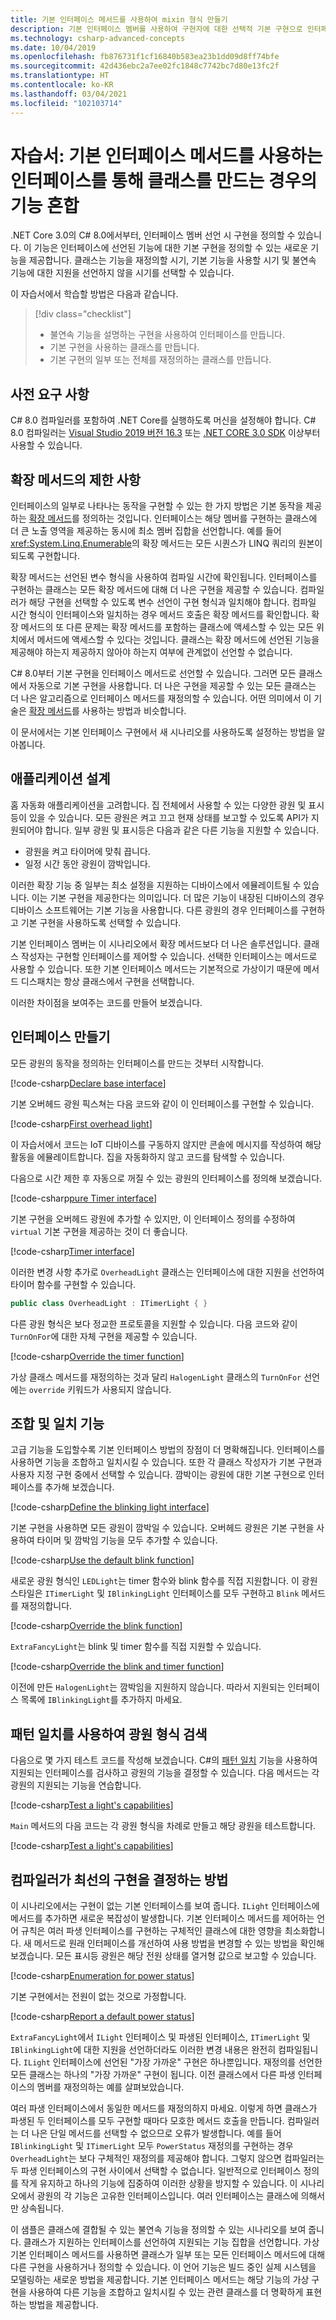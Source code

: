 ```yaml
---
title: 기본 인터페이스 메서드를 사용하여 mixin 형식 만들기
description: 기본 인터페이스 멤버를 사용하여 구현자에 대한 선택적 기본 구현으로 인터페이스를 확장할 수 있습니다.
ms.technology: csharp-advanced-concepts
ms.date: 10/04/2019
ms.openlocfilehash: fb876731f1cf16840b583ea23b1dd09d8ff74bfe
ms.sourcegitcommit: 42d436ebc2a7ee02fc1848c7742bc7d80e13fc2f
ms.translationtype: HT
ms.contentlocale: ko-KR
ms.lasthandoff: 03/04/2021
ms.locfileid: "102103714"
---
```

# <a name="tutorial-mix-functionality-in-when-creating-classes-using-interfaces-with-default-interface-methods"></a>자습서: 기본 인터페이스 메서드를 사용하는 인터페이스를 통해 클래스를 만드는 경우의 기능 혼합

.NET Core 3.0의 C# 8.0에서부터, 인터페이스 멤버 선언 시 구현을 정의할 수 있습니다. 이 기능은 인터페이스에 선언된 기능에 대한 기본 구현을 정의할 수 있는 새로운 기능을 제공합니다. 클래스는 기능을 재정의할 시기, 기본 기능을 사용할 시기 및 불연속 기능에 대한 지원을 선언하지 않을 시기를 선택할 수 있습니다.

이 자습서에서 학습할 방법은 다음과 같습니다.

> [!div class="checklist"]
>
> * 불연속 기능을 설명하는 구현을 사용하여 인터페이스를 만듭니다.
> * 기본 구현을 사용하는 클래스를 만듭니다.
> * 기본 구현의 일부 또는 전체를 재정의하는 클래스를 만듭니다.

## <a name="prerequisites"></a>사전 요구 사항

C# 8.0 컴파일러를 포함하여 .NET Core를 실행하도록 머신을 설정해야 합니다. C# 8.0 컴파일러는 [Visual Studio 2019 버전 16.3](https://visualstudio.microsoft.com/downloads/?utm_medium=microsoft&utm_source=docs.microsoft.com&utm_campaign=inline+link&utm_content=download+vs2019) 또는 [.NET CORE 3.0 SDK](https://dotnet.microsoft.com/download/dotnet) 이상부터 사용할 수 있습니다.

## <a name="limitations-of-extension-methods"></a>확장 메서드의 제한 사항

인터페이스의 일부로 나타나는 동작을 구현할 수 있는 한 가지 방법은 기본 동작을 제공하는 [확장 메서드](../programming-guide/classes-and-structs/extension-methods.md)를 정의하는 것입니다. 인터페이스는 해당 멤버를 구현하는 클래스에 더 큰 노출 영역을 제공하는 동시에 최소 멤버 집합을 선언합니다. 예를 들어 <xref:System.Linq.Enumerable>의 확장 메서드는 모든 시퀀스가 LINQ 쿼리의 원본이 되도록 구현합니다.

확장 메서드는 선언된 변수 형식을 사용하여 컴파일 시간에 확인됩니다. 인터페이스를 구현하는 클래스는 모든 확장 메서드에 대해 더 나은 구현을 제공할 수 있습니다. 컴파일러가 해당 구현을 선택할 수 있도록 변수 선언이 구현 형식과 일치해야 합니다. 컴파일 시간 형식이 인터페이스와 일치하는 경우 메서드 호출은 확장 메서드를 확인합니다. 확장 메서드의 또 다른 문제는 확장 메서드를 포함하는 클래스에 액세스할 수 있는 모든 위치에서 메서드에 액세스할 수 있다는 것입니다. 클래스는 확장 메서드에 선언된 기능을 제공해야 하는지 제공하지 않아야 하는지 여부에 관계없이 선언할 수 없습니다.

C# 8.0부터 기본 구현을 인터페이스 메서드로 선언할 수 있습니다. 그러면 모든 클래스에서 자동으로 기본 구현을 사용합니다. 더 나은 구현을 제공할 수 있는 모든 클래스는 더 나은 알고리즘으로 인터페이스 메서드를 재정의할 수 있습니다. 어떤 의미에서 이 기술은 [확장 메서드](../programming-guide/classes-and-structs/extension-methods.md)를 사용하는 방법과 비슷합니다.

이 문서에서는 기본 인터페이스 구현에서 새 시나리오를 사용하도록 설정하는 방법을 알아봅니다.

## <a name="design-the-application"></a>애플리케이션 설계

홈 자동화 애플리케이션을 고려합니다. 집 전체에서 사용할 수 있는 다양한 광원 및 표시등이 있을 수 있습니다. 모든 광원은 켜고 끄고 현재 상태를 보고할 수 있도록 API가 지원되어야 합니다. 일부 광원 및 표시등은 다음과 같은 다른 기능을 지원할 수 있습니다.

- 광원을 켜고 타이머에 맞춰 끕니다.
- 일정 시간 동안 광원이 깜박입니다.

이러한 확장 기능 중 일부는 최소 설정을 지원하는 디바이스에서 에뮬레이트될 수 있습니다. 이는 기본 구현을 제공한다는 의미입니다. 더 많은 기능이 내장된 디바이스의 경우 디바이스 소프트웨어는 기본 기능을 사용합니다. 다른 광원의 경우 인터페이스를 구현하고 기본 구현을 사용하도록 선택할 수 있습니다.

기본 인터페이스 멤버는 이 시나리오에서 확장 메서드보다 더 나은 솔루션입니다. 클래스 작성자는 구현할 인터페이스를 제어할 수 있습니다. 선택한 인터페이스는 메서드로 사용할 수 있습니다. 또한 기본 인터페이스 메서드는 기본적으로 가상이기 때문에 메서드 디스패치는 항상 클래스에서 구현을 선택합니다.

이러한 차이점을 보여주는 코드를 만들어 보겠습니다.

## <a name="create-interfaces"></a>인터페이스 만들기

모든 광원의 동작을 정의하는 인터페이스를 만드는 것부터 시작합니다.

[!code-csharp[Declare base interface](./snippets/mixins-with-default-interface-methods/UnusedExampleCode.cs?name=SnippetILightInterfaceV1)]

기본 오버헤드 광원 픽스쳐는 다음 코드와 같이 이 인터페이스를 구현할 수 있습니다.

[!code-csharp[First overhead light](./snippets/mixins-with-default-interface-methods/UnusedExampleCode.cs?name=SnippetOverheadLightV1)]

이 자습서에서 코드는 IoT 디바이스를 구동하지 않지만 콘솔에 메시지를 작성하여 해당 활동을 에뮬레이트합니다. 집을 자동화하지 않고 코드를 탐색할 수 있습니다.

다음으로 시간 제한 후 자동으로 꺼질 수 있는 광원의 인터페이스를 정의해 보겠습니다.

[!code-csharp[pure Timer interface](./snippets/mixins-with-default-interface-methods/UnusedExampleCode.cs?name=SnippetPureTimerInterface)]

기본 구현을 오버헤드 광원에 추가할 수 있지만, 이 인터페이스 정의를 수정하여 `virtual` 기본 구현을 제공하는 것이 더 좋습니다.

[!code-csharp[Timer interface](./snippets/mixins-with-default-interface-methods/ITimerLight.cs?name=SnippetTimerLightFinal)]

이러한 변경 사항 추가로 `OverheadLight` 클래스는 인터페이스에 대한 지원을 선언하여 타이머 함수를 구현할 수 있습니다.

```csharp
public class OverheadLight : ITimerLight { }
```

다른 광원 형식은 보다 정교한 프로토콜을 지원할 수 있습니다. 다음 코드와 같이 `TurnOnFor`에 대한 자체 구현을 제공할 수 있습니다.

[!code-csharp[Override the timer function](./snippets/mixins-with-default-interface-methods/HalogenLight.cs?name=SnippetHalogenLight)]

가상 클래스 메서드를 재정의하는 것과 달리 `HalogenLight` 클래스의 `TurnOnFor` 선언에는 `override` 키워드가 사용되지 않습니다.

## <a name="mix-and-match-capabilities"></a>조합 및 일치 기능

고급 기능을 도입할수록 기본 인터페이스 방법의 장점이 더 명확해집니다. 인터페이스를 사용하면 기능을 조합하고 일치시킬 수 있습니다. 또한 각 클래스 작성자가 기본 구현과 사용자 지정 구현 중에서 선택할 수 있습니다. 깜박이는 광원에 대한 기본 구현으로 인터페이스를 추가해 보겠습니다.

[!code-csharp[Define the blinking light interface](./snippets/mixins-with-default-interface-methods/IBlinkingLight.cs?name=SnippetBlinkingLight)]

기본 구현을 사용하면 모든 광원이 깜박일 수 있습니다. 오버헤드 광원은 기본 구현을 사용하여 타이머 및 깜박임 기능을 모두 추가할 수 있습니다.

[!code-csharp[Use the default blink function](./snippets/mixins-with-default-interface-methods/OverheadLight.cs?name=SnippetOverheadLight)]

새로운 광원 형식인 `LEDLight`는 timer 함수와 blink 함수를 직접 지원합니다. 이 광원 스타일은 `ITimerLight` 및 `IBlinkingLight` 인터페이스를 모두 구현하고 `Blink` 메서드를 재정의합니다.

[!code-csharp[Override the blink function](./snippets/mixins-with-default-interface-methods/LEDLight.cs?name=SnippetLEDLight)]

`ExtraFancyLight`는 blink 및 timer 함수를 직접 지원할 수 있습니다.

[!code-csharp[Override the blink and timer function](./snippets/mixins-with-default-interface-methods/ExtraFancyLight.cs?name=SnippetExtraFancyLight)]

이전에 만든 `HalogenLight`는 깜박임을 지원하지 않습니다. 따라서 지원되는 인터페이스 목록에 `IBlinkingLight`를 추가하지 마세요.

## <a name="detect-the-light-types-using-pattern-matching"></a>패턴 일치를 사용하여 광원 형식 검색

다음으로 몇 가지 테스트 코드를 작성해 보겠습니다. C#의 [패턴 일치](../pattern-matching.md) 기능을 사용하여 지원되는 인터페이스를 검사하고 광원의 기능을 결정할 수 있습니다.  다음 메서드는 각 광원의 지원되는 기능을 연습합니다.

[!code-csharp[Test a light's capabilities](./snippets/mixins-with-default-interface-methods/Program.cs?name=SnippetTestLightFunctions)]

`Main` 메서드의 다음 코드는 각 광원 형식을 차례로 만들고 해당 광원을 테스트합니다.

[!code-csharp[Test a light's capabilities](./snippets/mixins-with-default-interface-methods/Program.cs?name=SnippetMainMethod)]

## <a name="how-the-compiler-determines-best-implementation"></a>컴파일러가 최선의 구현을 결정하는 방법

이 시나리오에서는 구현이 없는 기본 인터페이스를 보여 줍니다. `ILight` 인터페이스에 메서드를 추가하면 새로운 복잡성이 발생합니다. 기본 인터페이스 메서드를 제어하는 언어 규칙은 여러 파생 인터페이스를 구현하는 구체적인 클래스에 대한 영향을 최소화합니다. 새 메서드로 원래 인터페이스를 개선하여 사용 방법을 변경할 수 있는 방법을 확인해 보겠습니다. 모든 표시등 광원은 해당 전원 상태를 열거형 값으로 보고할 수 있습니다.

[!code-csharp[Enumeration for power status](./snippets/mixins-with-default-interface-methods/ILight.cs?name=SnippetPowerStatus)]

기본 구현에서는 전원이 없는 것으로 가정합니다.

[!code-csharp[Report a default power status](./snippets/mixins-with-default-interface-methods/ILight.cs?name=SnippetILightInterface)]

`ExtraFancyLight`에서 `ILight` 인터페이스 및 파생된 인터페이스, `ITimerLight` 및 `IBlinkingLight`에 대한 지원을 선언하더라도 이러한 변경 내용은 완전히 컴파일됩니다. `ILight` 인터페이스에 선언된 "가장 가까운" 구현은 하나뿐입니다. 재정의를 선언한 모든 클래스는 하나의 "가장 가까운" 구현이 됩니다. 이전 클래스에서 다른 파생 인터페이스의 멤버를 재정의하는 예를 살펴보았습니다.

여러 파생 인터페이스에서 동일한 메서드를 재정의하지 마세요. 이렇게 하면 클래스가 파생된 두 인터페이스를 모두 구현할 때마다 모호한 메서드 호출을 만듭니다. 컴파일러는 더 나은 단일 메서드를 선택할 수 없으므로 오류가 발생합니다. 예를 들어 `IBlinkingLight` 및 `ITimerLight` 모두 `PowerStatus` 재정의를 구현하는 경우 `OverheadLight`는 보다 구체적인 재정의를 제공해야 합니다. 그렇지 않으면 컴파일러는 두 파생 인터페이스의 구현 사이에서 선택할 수 없습니다. 일반적으로 인터페이스 정의를 작게 유지하고 하나의 기능에 집중하여 이러한 상황을 방지할 수 있습니다. 이 시나리오에서 광원의 각 기능은 고유한 인터페이스입니다. 여러 인터페이스는 클래스에 의해서만 상속됩니다.

이 샘플은 클래스에 결합될 수 있는 불연속 기능을 정의할 수 있는 시나리오를 보여 줍니다. 클래스가 지원하는 인터페이스를 선언하여 지원되는 기능 집합을 선언합니다. 가상 기본 인터페이스 메서드를 사용하면 클래스가 일부 또는 모든 인터페이스 메서드에 대해 다른 구현을 사용하거나 정의할 수 있습니다. 이 언어 기능은 빌드 중인 실제 시스템을 모델링하는 새로운 방법을 제공합니다. 기본 인터페이스 메서드는 해당 기능의 가상 구현을 사용하여 다른 기능을 조합하고 일치시킬 수 있는 관련 클래스를 더 명확하게 표현하는 방법을 제공합니다.
